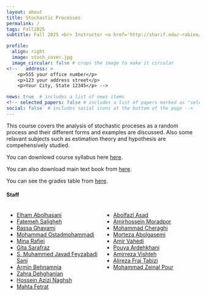 ```yaml
---
layout: about
title: Stochastic Processes
permalink: /
tags: Fall2025
subtitle: Fall 2025 <br> Instructor <a href='http://sharif.edu/~rabiee/'>Hamid R. Rabiee</a>

profile:
  align: right
  image: stoch_cover.jpg
  image_circular: false # crops the image to make it circular
<!--   address: >
    <p>555 your office number</p>
    <p>123 your address street</p>
    <p>Your City, State 12345</p> -->

news: true  # includes a list of news items
<!-- selected_papers: false # includes a list of papers marked as "selected={true}"
social: false  # includes social icons at the bottom of the page -->
---
```

This course covers the analysis of stochastic proceses as a random process and their different forms and examples are discussed. Also some relavant subjects such as estimation theory and hypothesis are compehensively studied.

<!-- You can downlowd course syllabus <a href="/assets/Fall2024/pdf/Fall-2023_Syllabus_Stocahstic_Processes_Rabiee.pdf">here</a>. -->
You can downlowd course syllabus here <a href="/assets/Fall2025/Stochastic2025_syllabus.pdf">here</a>.

You can also download main text book from <a href="/assets/Fall2025/Papoulis-Fourth.zip">here</a>.

You can see the grades table from <a href="https://docs.google.com/spreadsheets/d/1dEflx5wN-SN0pLcf-XVl-nWwKZEnk2J_lLOZzmew-sY/edit?usp=sharing">here</a>.

<h4>Staff</h4>
<div style="display: flex;">
  <div style="flex: 1; padding: 3px;">
    <ul>
      <li><a href="mailto:elhamabolhasani1999@gmail.com">Elham Abolhasani</a></li>
      <li><a href="mailto:fa.saligheh@gmail.com">Fatemeh Saligheh</a></li>
      <li><a href="mailto:rassa.gh@gmail.com">Rassa Ghavami</a></li>
      <li><a href="mailto:mohammad.ostad73@gmail.com">Mohammad Ostadmohammadi</a></li>
      <li><a href="mailto:mrafiei@ce.sharif.edu">Mina Rafiei</a></li>
      <li><a href="mailto:sarafraz@ce.sharif.edu">Gita Sarafraz</a></li>
      <li><a href="mailto:smjfas@gmail.com">S. Muhammed Javad Feyzabadi Sani</a></li>
      <li><a href="mailto:arminbehnamnia@gmail.com">Armin Behnamnia</a></li>
      <li><a href="mailto:zahra.dehghanian97@gmail.com">Zahra Dehghanian</a></li>
      <li><a href="mailto:hossein.azizi@gmail.com">Hossein Azizi Naghsh</a></li>
      <li><a href="mailto:77fetrat@gmail.com">Mahta Fetrat</a></li>
    </ul>
  </div>
  <div style="flex: 1; padding: 3px;">
    <ul>
      <li><a href="mailto:a.asad@sharif.edu">Abolfazl Asad</a></li>
      <li><a href="mailto:a.moradpour1378@gmail.com">Amirhossein Moradpor</a></li>
      <li><a href="mailto:mohammad.cheraghi80@gmail.com">Mohammad Cheraghi</a></li>
      <li><a href="mailto:a.re.morteza@gmail.com">Morteza Abolgasemi</a></li>
      <li><a href="mailto:amirvahedi81328@gmail.com">Amir Vahedi</a></li>
      <li><a href="mailto:pouya.ardehkhani02@sharif.edu">Pouya Ardehkhani</a></li>
      <li><a href="mailto:amirreza.vishteh@ce.sharif.edu">Amirreza Vishteh</a></li>
      <li><a href="mailto:alireza15farajtabrizi@gmail.com">Alireza Fraj Tabizi</a></li>
      <li><a href="mailto:zeinalpour.mo@gmail.com">Mohammad Zeinal Pour</a></li>
    </ul>
  </div>
</div>

